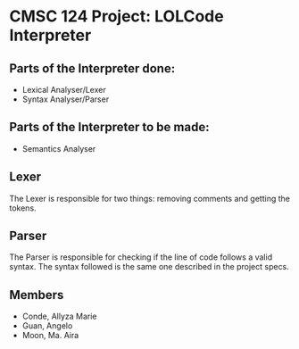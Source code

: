 # CMSC 124 Project: LOLCode Interpreter

## Parts of the Interpreter done:
- Lexical Analyser/Lexer
- Syntax Analyser/Parser

## Parts of the Interpreter to be made:
- Semantics Analyser

## Lexer
The Lexer is responsible for two things: removing comments and getting the tokens.

## Parser
The Parser is responsible for checking if the line of code follows a valid syntax. The syntax followed is the same one described in the project specs.

## Members
- Conde, Allyza Marie 
- Guan, Angelo
- Moon, Ma. Aira
